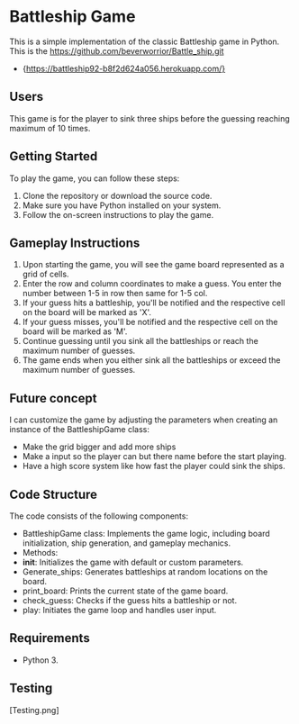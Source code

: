 # Battleship Game

This is a simple implementation of the classic Battleship game in Python.
This is the https://github.com/beverworrior/Battle_ship.git
* {https://battleship92-b8f2d624a056.herokuapp.com/}

## Users
This game is for the player to sink three ships before the guessing reaching maximum of 10 times.
 

## Getting Started 
To play the game, you can follow these steps:

1. Clone the repository or download the source code.
2. Make sure you have Python installed on your system.
3. Follow the on-screen instructions to play the game.

## Gameplay Instructions
1. Upon starting the game, you will see the game board represented as a grid of cells.
2. Enter the row and column coordinates to make a guess. You enter the number between 1-5 in row then same for 1-5 col.
3. If your guess hits a battleship, you'll be notified and the respective cell on the board will be marked as 'X'.
4. If your guess misses, you'll be notified and the respective cell on the board will be marked as 'M'.
5. Continue guessing until you sink all the battleships or reach the maximum number of guesses.
6. The game ends when you either sink all the battleships or exceed the maximum number of guesses.

## Future concept

I can customize the game by adjusting the parameters when creating an instance of the BattleshipGame class:
* Make the grid bigger and add more ships
* Make a input so the player can but there name before the start playing.
* Have a high score system like how fast the player could sink the ships.

## Code Structure

The code consists of the following components:

* BattleshipGame class: Implements the game logic, including board initialization, ship generation, and gameplay mechanics.
* Methods:
* __init__: Initializes the game with default or custom parameters.
* Generate_ships: Generates battleships at random locations on the board.
* print_board: Prints the current state of the game board.
* check_guess: Checks if the guess hits a battleship or not.
* play: Initiates the game loop and handles user input.

## Requirements 

* Python 3. 

## Testing
[Testing.png]

